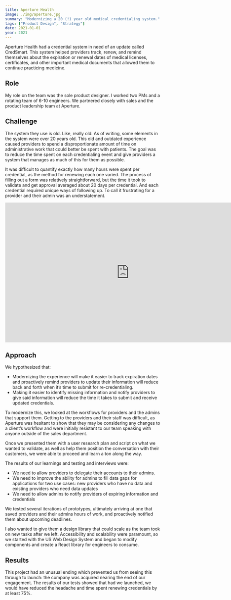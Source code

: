 ```yaml
---
title: Aperture Health
image: ./img/aperture.jpg
summary: "Modernizing a 20 (!) year old medical credentialing system."
tags: ["Product Design", "Strategy"]
date: 2021-01-01
year: 2021
---
```


Aperture Health had a credential system in need of an update called CredSmart. This system helped providers track, renew, and remind themselves about the expiration or renewal dates of medical licenses, certificates, and other important medical documents that allowed them to continue practicing medicine.

## Role
My role on the team was the sole product designer. I worked two PMs and a rotating team of 6-10 engineers. We partnered closely with sales and the product leadership team at Aperture.


## Challenge
The system they use is old. Like, really old. As of writing, some elements in the system were over 20 years old. This old and outdated experience caused providers to spend a disproportionate amount of time on administrative work that could better be spent with patients. The goal was to reduce the time spent on each credentialing event and give providers a system that manages as much of this for them as possible.

It was difficult to quantify exactly how many hours were spent per credential, as the method for renewing each one varied. The process of filling out a form was relatively straightforward, but the time it took to validate and get approval averaged about 20 days per credential. And each credential required unique ways of following up. To call it frustrating for a provider and their admin was an understatement.


<iframe style="border: 1px solid rgba(0, 0, 0, 0.1);" width="800" height="450" src="https://www.figma.com/embed?embed_host=share&url=https%3A%2F%2Fwww.figma.com%2Fproto%2F1IFNLnZ7srjlc5PKpu3Pyk%2FProvider-Portal%3Fpage-id%3D212%253A0%26type%3Ddesign%26node-id%3D529-12230%26viewport%3D1227%252C157%252C0.07%26t%3DfmW8mt8dIU92lMpj-1%26scaling%3Dscale-down%26mode%3Ddesign" allowfullscreen></iframe>

## Approach

We hypothesized that:

- Modernizing the experience will make it easier to track expiration dates and proactively remind providers to update their information will reduce back and forth when it’s time to submit for re-credentialing.
- Making it easier to identify missing information and notify providers to give said information will reduce the time it takes to submit and receive updated credentials.

To modernize this, we looked at the workflows for providers and the admins that support them. Getting to the providers and their staff was difficult, as Aperture was hesitant to show that they may be considering any changes to a client’s workflow and were initially resistant to our team speaking with anyone outside of the sales department.

Once we presented them with a user research plan and script on what we wanted to validate, as well as help them position the conversation with their customers, we were able to proceed and learn a ton along the way.

The results of our learnings and testing and interviews were:

- We need to allow providers to delegate their accounts to their admins.
- We need to improve the ability for admins to fill data gaps for applications for two use cases: new providers who have no data and existing providers who need data updates
- We need to allow admins to notify providers of expiring information and credentials

We tested several iterations of prototypes, ultimately arriving at one that saved providers and their admins hours of work, and proactively notified them about upcoming deadlines.

I also wanted to give them a design library that could scale as the team took on new tasks after we left. Accessibility and scalability were paramount, so we started with the US Web Design System and began to modify components and create a React library for engineers to consume.

## Results

This project had an unusual ending which prevented us from seeing this through to launch: the company was acquired nearing the end of our engagement. The results of our tests showed that had we launched, we would have reduced the headache and time spent renewing credentials by at least 75%.